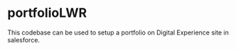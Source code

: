 # portfolioLWR
This codebase can be used to setup a portfolio on Digital Experience site in salesforce.
